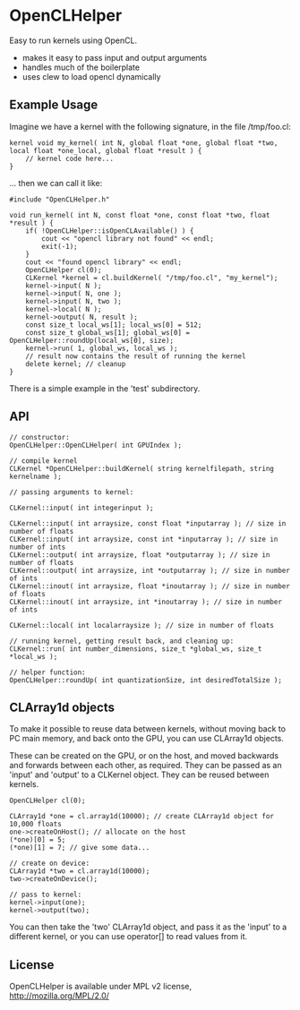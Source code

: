 OpenCLHelper
============

Easy to run kernels using OpenCL.

- makes it easy to pass input and output arguments
- handles much of the boilerplate
- uses clew to load opencl dynamically

Example Usage
-------------

Imagine we have a kernel with the following signature, in the file /tmp/foo.cl:

    kernel void my_kernel( int N, global float *one, global float *two, local float *one_local, global float *result ) {
        // kernel code here...
    }

... then we can call it like:

    #include "OpenCLHelper.h"

    void run_kernel( int N, const float *one, const float *two, float *result ) {
        if( !OpenCLHelper::isOpenCLAvailable() ) {
            cout << "opencl library not found" << endl;
            exit(-1);
        }
        cout << "found opencl library" << endl;
        OpenCLHelper cl(0);
        CLKernel *kernel = cl.buildKernel( "/tmp/foo.cl", "my_kernel");
        kernel->input( N );
        kernel->input( N, one );
        kernel->input( N, two );
        kernel->local( N );
        kernel->output( N, result );
        const size_t local_ws[1]; local_ws[0] = 512;
        const size_t global_ws[1]; global_ws[0] = OpenCLHelper::roundUp(local_ws[0], size);
        kernel->run( 1, global_ws, local_ws );
        // result now contains the result of running the kernel
        delete kernel; // cleanup
    }

There is a simple example in the 'test' subdirectory.

API
---

    // constructor:
    OpenCLHelper::OpenCLHelper( int GPUIndex );

    // compile kernel
    CLKernel *OpenCLHelper::buildKernel( string kernelfilepath, string kernelname );

    // passing arguments to kernel:

    CLKernel::input( int integerinput );

    CLKernel::input( int arraysize, const float *inputarray ); // size in number of floats
    CLKernel::input( int arraysize, const int *inputarray ); // size in number of ints
    CLKernel::output( int arraysize, float *outputarray ); // size in number of floats
    CLKernel::output( int arraysize, int *outputarray ); // size in number of ints
    CLKernel::inout( int arraysize, float *inoutarray ); // size in number of floats
    CLKernel::inout( int arraysize, int *inoutarray ); // size in number of ints

    CLKernel::local( int localarraysize ); // size in number of floats

    // running kernel, getting result back, and cleaning up:
    CLKernel::run( int number_dimensions, size_t *global_ws, size_t *local_ws );

    // helper function:
    OpenCLHelper::roundUp( int quantizationSize, int desiredTotalSize );

CLArray1d objects
-----------------

To make it possible to reuse data between kernels, without moving back to PC
main memory, and back onto the GPU, you can use CLArray1d objects.

These can be created on the GPU, or on the host, and moved backwards 
and forwards between each other, as required.  They can be passed as an 'input'
and 'output' to a CLKernel object.  They can be reused between kernels.

    OpenCLHelper cl(0);

    CLArray1d *one = cl.array1d(10000); // create CLArray1d object for 10,000 floats
    one->createOnHost(); // allocate on the host
    (*one)[0] = 5;
    (*one)[1] = 7; // give some data...

    // create on device:
    CLArray1d *two = cl.array1d(10000);
    two->createOnDevice();

    // pass to kernel:
    kernel->input(one);
    kernel->output(two);

You can then take the 'two' CLArray1d object, and pass it as the 'input' to 
a different kernel, or you can use operator[] to read values from it.

License
-------

OpenCLHelper is available under MPL v2 license, http://mozilla.org/MPL/2.0/


